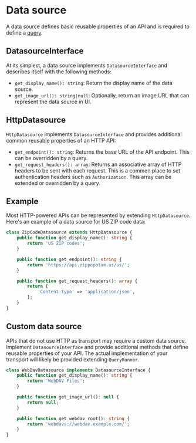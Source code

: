 # Data source

A data source defines basic reusable properties of an API and is required to define a [query](query.md).

## DatasourceInterface

At its simplest, a data source implements `DatasourceInterface` and describes itself with the following methods:

- `get_display_name(): string`: Return the display name of the data source.
- `get_image_url(): string|null`: Optionally, return an image URL that can represent the data source in UI.

## HttpDatasource

`HttpDatasource` implements `DatasourceInterface` and provides additional common reusable properties of an HTTP API:

- `get_endpoint(): string`: Returns the base URL of the API endpoint. This can be overridden by a query.
- `get_request_headers(): array`: Returns an associative array of HTTP headers to be sent with each request. This is a common place to set authentication headers such as `Authorization`. This array can be extended or overridden by a query.

## Example

Most HTTP-powered APIs can be represented by extending `HttpDatasource`. Here's an example of a data source for US ZIP code data:

```php
class ZipCodeDatasource extends HttpDatasource {
	public function get_display_name(): string {
		return 'US ZIP codes';
	}

	public function get_endpoint(): string {
		return 'https://api.zippopotam.us/us/';
	}

	public function get_request_headers(): array {
		return [
			'Content-Type' => 'application/json',
		];
	}
}
```

## Custom data source

APIs that do not use HTTP as transport may require a custom data source. Implement `DatasourceInterface` and provide additional methods that define reusable properties of your API. The actual implementation of your transport will likely be provided extending `QueryRunner`.

```php
class WebDavDatasource implements DatasourceInterface {
	public function get_display_name(): string {
		return 'WebDAV Files';
	}

    public function get_image_url(): null {
        return null;
    }

	public function get_webdav_root(): string {
		return 'webdavs://webdav.example.com/';
	}
}
```
